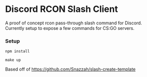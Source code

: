# Discord RCON Slash Client

A proof of concept rcon pass-through slash command for Discord. Currently setup to expose a few commands for CS:GO servers.

### Setup

```
npm install

make up

```

Based off of https://github.com/Snazzah/slash-create-template
